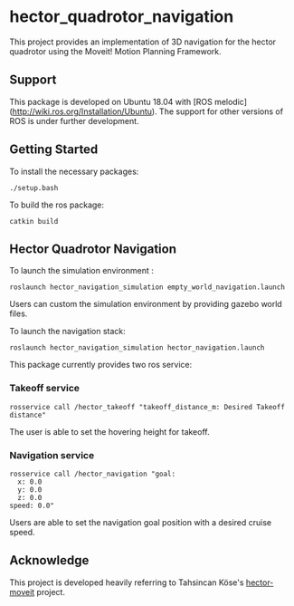 # hector_quadrotor_navigation
This project provides an implementation of 3D navigation for the hector quadrotor using the Moveit! Motion Planning Framework.

## Support
This package is developed on Ubuntu 18.04 with [ROS melodic] (http://wiki.ros.org/Installation/Ubuntu). The support for other versions of ROS is under further development.

## Getting Started
To install the necessary packages:

```Shell
./setup.bash
```

To build the ros package: 

```Shell
catkin build
```

## Hector Quadrotor Navigation
To launch the simulation environment : 
```Shell
roslaunch hector_navigation_simulation empty_world_navigation.launch
```
Users can custom the simulation environment by providing gazebo world files.

To launch the navigation stack:
```Shell
roslaunch hector_navigation_simulation hector_navigation.launch
```

This package currently provides two ros service:

### Takeoff service
```Shell
rosservice call /hector_takeoff "takeoff_distance_m: Desired Takeoff distance"
```
The user is able to set the hovering height for takeoff.

### Navigation service
```Shell
rosservice call /hector_navigation "goal:
  x: 0.0
  y: 0.0
  z: 0.0
speed: 0.0"
```
Users are able to set the navigation goal position with a desired cruise speed.

## Acknowledge

This project is developed heavily referring to Tahsincan Köse's [hector-moveit](https://github.com/tahsinkose/hector-moveit
) project.
